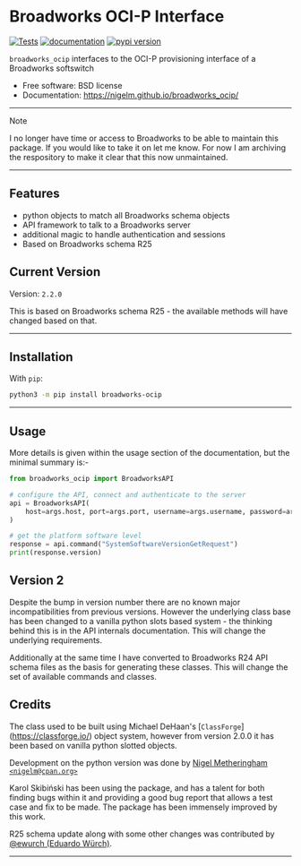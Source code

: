 # Broadworks OCI-P Interface

[![Tests](https://github.com/nigelm/broadworks_ocip/workflows/Tests/badge.svg)](https://github.com/nigelm/broadworks_ocip/actions?workflow=Tests)
[![documentation](https://img.shields.io/badge/docs-mkdocs%20material-blue.svg?style=flat)](https://nigelm.github.io/broadworks_ocip/)
[![pypi version](https://img.shields.io/pypi/v/broadworks_ocip.svg)](https://pypi.python.org/pypi/broadworks_ocip)

`broadworks_ocip` interfaces to the OCI-P provisioning interface of a Broadworks softswitch

-   Free software: BSD license
-   Documentation: https://nigelm.github.io/broadworks_ocip/

---

> [!NOTE]
> I no longer have time or access to Broadworks to be able to maintain this package.
> If you would like to take it on let me know.
> For now I am archiving the respository to make it clear that this now unmaintained.

---

## Features

-   python objects to match all Broadworks schema objects
-   API framework to talk to a Broadworks server
-   additional magic to handle authentication and sessions
-   Based on Broadworks schema R25

## Current Version

Version: `2.2.0`

This is based on Broadworks schema R25 - the available methods will have changed based on that.

---

## Installation

With `pip`:

```bash
python3 -m pip install broadworks-ocip
```

---

## Usage

More details is given within the usage section of the documentation, but the
minimal summary is:-

```python
from broadworks_ocip import BroadworksAPI

# configure the API, connect and authenticate to the server
api = BroadworksAPI(
    host=args.host, port=args.port, username=args.username, password=args.password,
)

# get the platform software level
response = api.command("SystemSoftwareVersionGetRequest")
print(response.version)
```

## Version 2

Despite the bump in version number there are no known major incompatibilities
from previous versions. However the underlying class base has been changed
to a vanilla python slots based system - the thinking behind this is in the
API internals documentation. This will change the underlying requirements.

Additionally at the same time I have converted to Broadworks R24 API schema
files as the basis for generating these classes. This will change the set of
available commands and classes.

## Credits

The class used to be built using Michael DeHaan's [`ClassForge`]
(https://classforge.io/) object system, however from version 2.0.0 it has
been based on vanilla python slotted objects.

Development on the python version was done by
[Nigel Metheringham `<nigelm@cpan.org>`](https://github.com/nigelm/)

Karol Skibiński has been using the package, and has a talent for both finding
bugs within it and providing a good bug report that allows a test case and fix
to be made. The package has been immensely improved by this work.

R25 schema update along with some other changes was contributed by
[@ewurch (Eduardo Würch)](https://github.com/ewurch).

---
